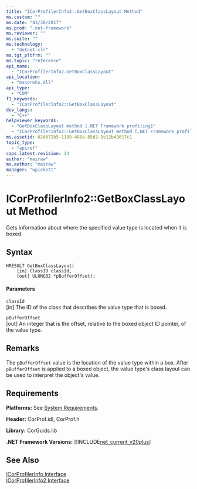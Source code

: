 ```yaml
---
title: "ICorProfilerInfo2::GetBoxClassLayout Method"
ms.custom: ""
ms.date: "03/30/2017"
ms.prod: ".net-framework"
ms.reviewer: ""
ms.suite: ""
ms.technology: 
  - "dotnet-clr"
ms.tgt_pltfrm: ""
ms.topic: "reference"
api_name: 
  - "ICorProfilerInfo2.GetBoxClassLayout"
api_location: 
  - "mscorwks.dll"
api_type: 
  - "COM"
f1_keywords: 
  - "ICorProfilerInfo2::GetBoxClassLayout"
dev_langs: 
  - "C++"
helpviewer_keywords: 
  - "GetBoxClassLayout method [.NET Framework profiling]"
  - "ICorProfilerInfo2::GetBoxClassLayout method [.NET Framework profiling]"
ms.assetid: 624672b5-1189-488a-85d2-3e12b49617c1
topic_type: 
  - "apiref"
caps.latest.revision: 14
author: "mairaw"
ms.author: "mairaw"
manager: "wpickett"
---
```

# ICorProfilerInfo2::GetBoxClassLayout Method
Gets information about where the specified value type is located when it is boxed.  
  
## Syntax  
  
```  
HRESULT GetBoxClassLayout(  
    [in] ClassID classId,  
    [out] ULONG32 *pBufferOffset);  
```  
  
#### Parameters  
 `classId`  
 [in] The ID of the class that describes the value type that is boxed.  
  
 `pBufferOffset`  
 [out] An integer that is the offset, relative to the boxed object ID pointer, of the value type.  
  
## Remarks  
 The `pBufferOffset` value is the location of the value type within a box. After `pBufferOffset` is applied to a boxed object, the value type's class layout can be used to interpret the object's value.  
  
## Requirements  
 **Platforms:** See [System Requirements](../../../../docs/framework/get-started/system-requirements.md).  
  
 **Header:** CorProf.idl, CorProf.h  
  
 **Library:** CorGuids.lib  
  
 **.NET Framework Versions:** [!INCLUDE[net_current_v20plus](../../../../includes/net-current-v20plus-md.md)]  
  
## See Also  
 [ICorProfilerInfo Interface](../../../../docs/framework/unmanaged-api/profiling/icorprofilerinfo-interface.md)   
 [ICorProfilerInfo2 Interface](../../../../docs/framework/unmanaged-api/profiling/icorprofilerinfo2-interface.md)
